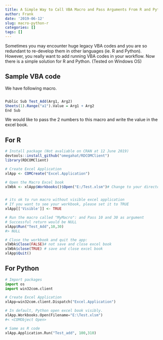 ```yaml
---
title: A Simple Way to Call VBA Macro and Pass Arguments From R and Python
author: Frank
date: '2019-06-12'
slug: macro-python-r
categories: []
tags: []
---
```


Sometimes you may encounter huge legacy VBA codes and you are so redundant to re-develop them in other languages (ie. R and Python). However, you really want to add running VBA codes in your workflow. Now there is a simple solution for R and Python. (Tested on Windows OS)

## Sample VBA code

We have following macro.
```r

Public Sub Test_Add(Arg1, Arg2)
Sheets(1).Range("a1").Value = Arg1 + Arg2
End Sub

```
We would like to pass the 2 numbers to this macro and write the value in the excel book.

## For R
<!--more-->
```r
# Install package (Not avaliable on CRAN at 12 June 2019)
devtools::install_github("omegahat/RDCOMClient")
library(RDCOMClient)

# Create Excel Application
xlApp <- COMCreate("Excel.Application")

# Open the Macro Excel book
xlWbk <- xlApp$Workbooks()$Open("E:/Test.xlsm")# Change to your directory


# its ok to run macro without visible excel application
# If you want to see your workbook, please set it to TRUE
xlApp[['Visible']] <- TRUE 

# Run the macro called "MyMacro": and Pass 10 and 30 as argument
# Successful return would be NULL
xlApp$Run("Test_Add",10,30)
#> NULL 

# Close the workbook and quit the app:
xlWbk$Close(FALSE)# not save and close excel book
xlWbk$close(TRUE) # save and close excel book
xlApp$Quit()

```

## For Python

```python
# Import packages
import os
import win32com.client

# Create Excel Application
xlApp=win32com.client.Dispatch("Excel.Application")

# In default, Python open excel book visibly.
xlApp.Workbooks.Open(Filename="E:\Test.xlsm")
#< <COMObject Open>

# Same as R code
xlApp.Application.Run("Test_add", 100,310)
```



